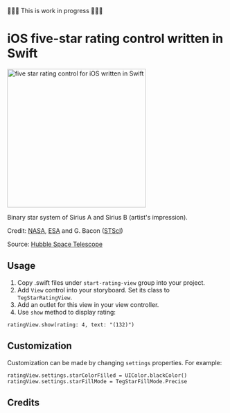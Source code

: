 🔨🔨🔨 This is work in progress 🔨🔨🔨

# iOS five-star rating control written in Swift

<img src='https://dl.dropboxusercontent.com/u/11143285/bikeexchange/github_images/start-rating-view-ios-swift.png'
  alt='five star rating control for iOS written in Swift' width='320' >



Binary star system of Sirius A and Sirius B (artist's impression).

Credit: [NASA](http://www.nasa.gov), [ESA](http://www.esa.int/ESA) and G. Bacon ([STScI](http://www.stsci.edu/portal/))

Source: [Hubble Space Telescope](http://www.spacetelescope.org/images/heic0516b/)

## Usage

1. Copy .swift files under `start-rating-view` group into your project.
1. Add `View` control into your storyboard. Set its class to `TegStarRatingView`.
1. Add an outlet for this view in your view controller.
1. Use `show` method to display rating:

```
ratingView.show(rating: 4, text: "(132)")
```

## Customization

Customization can be made by changing `settings` properties. For example:

```
ratingView.settings.starColorFilled = UIColor.blackColor()
ratingView.settings.starFillMode = TegStarFillMode.Precise
```

## Credits
